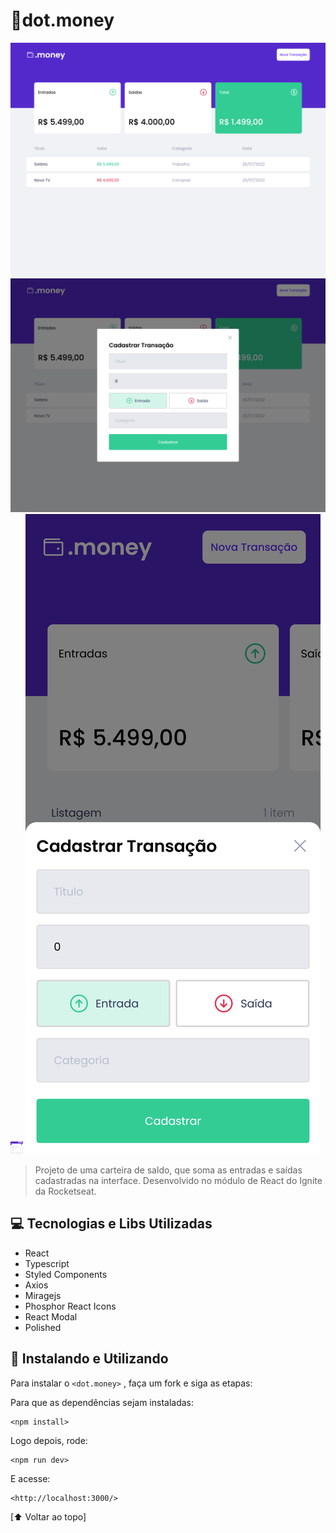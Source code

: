 # :money_with_wings:dot.money 

<img src="imgs/desktop.png" alt="exemplo imagem">
<img src="imgs/desktop-modal.png" alt="exemplo imagem">
<img src="imgs/mobile.png" width='20' height='20' alt="exemplo imagem">
<img src="imgs/mobile-modal.png" alt="exemplo imagem">


> Projeto de uma carteira de saldo, que soma as entradas e saídas cadastradas na interface. Desenvolvido no módulo de React do Ignite da Rocketseat.


## 💻 Tecnologias e Libs Utilizadas

* React
* Typescript
* Styled Components
* Axios
* Miragejs
* Phosphor React Icons
* React Modal
* Polished


## 🚀 Instalando e Utilizando

Para instalar o `<dot.money>` , faça um fork e siga as etapas:

Para que as dependências sejam instaladas:

```
<npm install>
```

Logo depois, rode: 

```
<npm run dev>
```

E acesse:

```
<http://localhost:3000/>
```

[⬆ Voltar ao topo]
